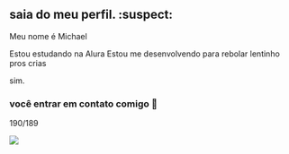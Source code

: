 ## saia do meu perfil. :suspect:

Meu nome é Michael

Estou estudando na Alura
Estou me desenvolvendo para rebolar lentinho pros crias

sim.
### você entrar em contato comigo 📱

190/189


![](https://media.tenor.com/4GcGhKM5IJsAAAAi/joeler-joel.gif)
